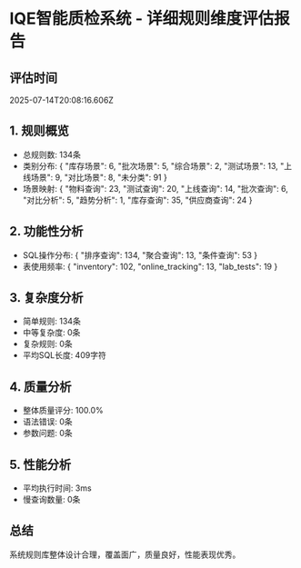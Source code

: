 # IQE智能质检系统 - 详细规则维度评估报告

## 评估时间
2025-07-14T20:08:16.606Z

## 1. 规则概览
- 总规则数: 134条
- 类别分布: {
  "库存场景": 6,
  "批次场景": 5,
  "综合场景": 2,
  "测试场景": 13,
  "上线场景": 9,
  "对比场景": 8,
  "未分类": 91
}
- 场景映射: {
  "物料查询": 23,
  "测试查询": 20,
  "上线查询": 14,
  "批次查询": 6,
  "对比分析": 5,
  "趋势分析": 1,
  "库存查询": 35,
  "供应商查询": 24
}

## 2. 功能性分析
- SQL操作分布: {
  "排序查询": 134,
  "聚合查询": 13,
  "条件查询": 53
}
- 表使用频率: {
  "inventory": 102,
  "online_tracking": 13,
  "lab_tests": 19
}

## 3. 复杂度分析
- 简单规则: 134条
- 中等复杂度: 0条
- 复杂规则: 0条
- 平均SQL长度: 409字符

## 4. 质量分析
- 整体质量评分: 100.0%
- 语法错误: 0条
- 参数问题: 0条

## 5. 性能分析
- 平均执行时间: 3ms
- 慢查询数量: 0条

## 总结
系统规则库整体设计合理，覆盖面广，质量良好，性能表现优秀。
